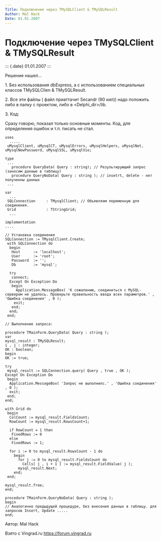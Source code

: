 ```yaml
---
Title: Подключение через TMySQLClient & TMySQLResult
Author: Mal Hack
Date: 01.01.2007
---
```



Подключение через TMySQLClient & TMySQLResult
=============================================

::: {.date}
01.01.2007
:::

Решение нашел\...

1\. Без использования dbExpress, а с использованием специальных классов
TMySQLClien & TMySQLResult.

2\. Все эти файлы ( файл приаттачит Secandr (90 кил)) надо положить либо
в папку с проектом, либо в \<Delphi\_dir\>/lib.

3\. Код:

Сразу говорю, показал только основные моменты. Код, для определения
ошибок и т.п. писать не стал.

    uses
      .....
     uMysqlClient, uMysqlCT, uMysqlErrors, uMysqlHelpers, uMysqlNet, uMysqlNewPassword, uMysqlSSL, uMysqlVio;
     
    type
     ...
       procedure QueryData( Query : string); // Результирующий запрос (заносим данные в таблицу)
       procedure QueryNoData( Query : string ); // insetrt, delete - нет полученны данных 
     ...
     
    var
      ...
     SQLConnection     : TMysqlClient; // Объявляем переменную для соединения.
     Grid              : TStringGrid;
      ...
     
    implementation
    ....
     
    // Установка соединения
    SQLConnection := TMysqlClient.Create;
     with SQLConnection do
      begin
       Host      := 'localhost';
       User      := 'root';
       Password  := '';
       Db        := 'mysql';
     
      try
       connect;
      Except On Exception Do
       begin
         Application.MessageBox( 'К сожалению, соединиться с MySQL-сервером не удалось. Проверьте правильность ввода всех параметров.' , 'Ошибка соединения' , 0 );
        exit;
       end;
      end;
     end;
     
    // Выполнение запроса:
     
    procedure TMainForm.QueryData( Query : string );
    var
    mysql_result : TMySQLResult;
    i , j : integer;
    OK : boolean;
    begin
    OK := true;
     
    try
     mysql_result := SQLConnection.query( Query , true , OK );
    Except On Exception Do
     begin
      Application.MessageBox( 'Запрос не выполнилс.' , 'Ошибка соединения' , 0 );
      exit;
     end;
    end;
     
    with Grid do 
     begin
      ColCount := mysql_result.FieldsCount;
      RowCount := mysql_result.RowsCount+1;
     
      if RowCount = 1 then
       FixedRows := 0
      else
       FixedRows := 1;
     
      for i := 0 to mysql_result.RowsCount - 1 do
        begin
          for j := 0 to mysql_result.FieldsCount do
            Cells[ j , i + 1 ] := mysql_result.FieldValue( j );
          mysql_result.Next;
        end;
     end;
     
    mysql_result.free;
    end;
     
    procedure TMainForm.QueryNoData( Query : string );
    begin
    // Аналогично предыдущей процедуре, без внесения данных в таблицу. для запросов Insert, Update .....
    end;

Автор: Mal Hack

Взято с Vingrad.ru <https://forum.vingrad.ru>
